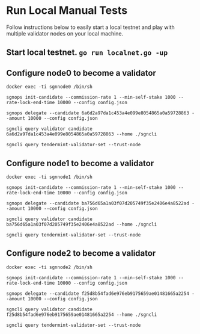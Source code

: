 # Run Local Manual Tests

Follow instructions below to easily start a local testnet and play with multiple validator nodes on your local machine.

## Start local testnet. `go run localnet.go -up`

## Configure node0 to become a validator

`docker exec -ti sgnnode0 /bin/sh`

`sgnops init-candidate --commission-rate 1 --min-self-stake 1000 --rate-lock-end-time 10000 --config config.json`

`sgnops delegate --candidate 6a6d2a97da1c453a4e099e8054865a0a59728863 --amount 10000 --config config.json`

`sgncli query validator candidate 6a6d2a97da1c453a4e099e8054865a0a59728863 --home ./sgncli`

`sgncli query tendermint-validator-set --trust-node`

## Configure node1 to become a validator

`docker exec -ti sgnnode1 /bin/sh`

`sgnops init-candidate --commission-rate 1 --min-self-stake 1000 --rate-lock-end-time 10000 --config config.json`

`sgnops delegate --candidate ba756d65a1a03f07d205749f35e2406e4a8522ad --amount 10000 --config config.json`

`sgncli query validator candidate ba756d65a1a03f07d205749f35e2406e4a8522ad --home ./sgncli`

`sgncli query tendermint-validator-set --trust-node`

## Configure node2 to become a validator

`docker exec -ti sgnnode2 /bin/sh`

`sgnops init-candidate --commission-rate 1 --min-self-stake 1000 --rate-lock-end-time 10000 --config config.json`

`sgnops delegate --candidate f25d8b54fad6e976eb9175659ae01481665a2254 --amount 10000 --config config.json`

`sgncli query validator candidate f25d8b54fad6e976eb9175659ae01481665a2254 --home ./sgncli`

`sgncli query tendermint-validator-set --trust-node`